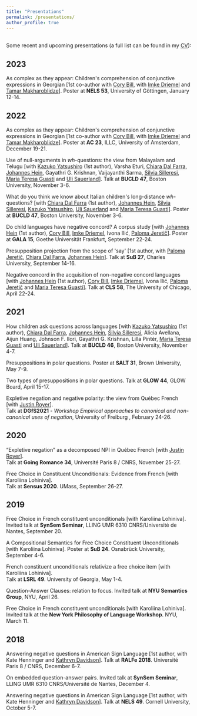 ```yaml
---
title: "Presentations"
permalink: /presentations/
author_profile: true
---
```

\
Some recent and upcoming presentations (a full list can be found in my [CV](http://auroregonzalez.github.io/files/CV_dec2022.pdf)):


## 2023

As complex as they appear: Children's comprehension of conjunctive expressions in Georgian [1st co-author with [Cory Bill](https://www.corybill.com/), with [Imke Driemel](https://sites.google.com/site/imkedriemel/home) and [Tamar Makharoblidze](https://faculty.iliauni.edu.ge/arts/tamar-makharoblidze/?lang=en)]. Poster at **NELS 53**, University of Göttingen, January 12-14.


## 2022

As complex as they appear: Children's comprehension of conjunctive expressions in Georgian [1st co-author with [Cory Bill](https://www.corybill.com/), with [Imke Driemel](https://sites.google.com/site/imkedriemel/home) and [Tamar Makharoblidze](https://faculty.iliauni.edu.ge/arts/tamar-makharoblidze/?lang=en)]. Poster at **AC 23**, ILLC, University of Amsterdam, December 19-21.

Use of null-arguments in *wh*-questions: the view from Malayalam and Telugu [with [Kazuko Yatsushiro](https://www.leibniz-zas.de/en/people/details/yatsushiro-kazuko/kazuko-yatsushiro) (1st author), Varsha Eturi, [Chiara Dal Farra](http://www.bilgroup.it/en/chiara-dal-farra-2/), [Johannes Hein](https://www.johannes-hein.de/index.html), Gayathri G. Krishnan, Vaijayanthi Sarma, [Silvia Silleresi](http://www.bilgroup.it/en/silvia-silleresi-2/), [Maria Teresa Guasti](https://www.unimib.it/maria-teresa-guasti) and [Uli Sauerland](https://www.leibniz-zas.de/en/people/details/sauerland-uli/uli-sauerland)]. Talk at **BUCLD 47**, Boston University, November 3-6.

What do you think we know about Italian children's long-distance *wh*-questions? [with [Chiara Dal Farra](http://www.bilgroup.it/en/chiara-dal-farra-2/) (1st author), [Johannes Hein](https://www.johannes-hein.de/index.html), [Silvia Silleresi](http://www.bilgroup.it/en/silvia-silleresi-2/), [Kazuko Yatsushiro](https://www.leibniz-zas.de/en/people/details/yatsushiro-kazuko/kazuko-yatsushiro), [Uli Sauerland](https://www.leibniz-zas.de/en/people/details/sauerland-uli/uli-sauerland) and [Maria Teresa Guasti](https://www.unimib.it/maria-teresa-guasti)]. Poster at **BUCLD 47**, Boston University, November 3-6.

Do child languages have negative concord? A corpus study [with [Johannes Hein](https://www.johannes-hein.de/index.html) (1st author), [Cory Bill](https://www.corybill.com/), [Imke Driemel](https://sites.google.com/site/imkedriemel/home), Ivona Ilić, [Paloma Jeretič](https://wp.nyu.edu/paloma/)]. Poster at **GALA 15**, Goethe Universität Frankfurt, September 22-24.

Presupposition projection from the scope of 'say' [1st author, with [Paloma Jeretič](https://wp.nyu.edu/paloma/), [Chiara Dal Farra](http://www.bilgroup.it/en/chiara-dal-farra-2/), [Johannes Hein](https://www.johannes-hein.de/index.html)]. Talk at **SuB 27**,  Charles University, September 14-16.

Negative concord in the acquisition of non-negative concord languages [with [Johannes Hein](https://www.johannes-hein.de/index.html) (1st author), [Cory Bill](https://www.corybill.com/), [Imke Driemel](https://sites.google.com/site/imkedriemel/home), Ivona Ilić, [Paloma Jeretič](https://wp.nyu.edu/paloma/) and [Maria Teresa Guasti](https://www.unimib.it/maria-teresa-guasti)]. Talk at **CLS 58**, The University of Chicago, April 22-24.


## 2021

How children ask questions across languages [with [Kazuko Yatsushiro](https://www.leibniz-zas.de/en/people/details/yatsushiro-kazuko/kazuko-yatsushiro) (1st author), [Chiara Dal Farra](http://www.bilgroup.it/en/chiara-dal-farra-2/), [Johannes Hein](https://www.johannes-hein.de/index.html), [Silvia Silleresi](http://www.bilgroup.it/en/silvia-silleresi-2/), Alicia Avellana, Aijun Huang, Johnson F. Ilori, Gayathri G. Krishnan, Lilla Pintér, [Maria Teresa Guasti](https://www.unimib.it/maria-teresa-guasti) and [Uli Sauerland](https://www.leibniz-zas.de/en/people/details/sauerland-uli/uli-sauerland)]. Talk at **BUCLD 46**, Boston University, November 4-7.

Presuppositions in polar questions. Poster at **SALT 31**, Brown University, May 7-9.

Two types of presuppositions in polar questions. Talk at **GLOW 44**, GLOW Board, April 15-17.

Expletive negation and negative polarity: the view from Québec French [with [Justin Royer](http://justinroyer.lingspace.org/)].\
Talk at **DGfS2021** - *Workshop Empirical approaches to canonical and non-canonical uses of negation*, University of Freiburg , February 24-26.

## 2020

“Expletive negation” as a decomposed NPI in Québec French [with [Justin Royer](http://justinroyer.lingspace.org/)].\
Talk at **Going Romance 34**, Université Paris 8 / CNRS, November 25-27.

Free Choice in Constituent Unconditionals: Evidence from French [with Karoliina Lohiniva].\
Talk at **Sensus 2020**. UMass, September 26-27.


## 2019

Free Choice in French constituent unconditionals [with Karoliina Lohiniva].\
Invited talk at **SynSem Seminar**, LLING UMR 6310 CNRS/Université de Nantes, September 20.

A Compositional Semantics for Free Choice Constituent Unconditionals [with Karoliina Lohiniva]. Poster at **SuB 24**. Osnabrück University, September 4-6.

French constituent unconditionals relativize a free choice item [with Karoliina Lohiniva].\
Talk at **LSRL 49**. University of Georgia, May 1-4.

Question-Answer Clauses: relation to focus. Invited talk at **NYU Semantics Group**, NYU, April 26.

Free Choice in French constituent unconditionals [with Karoliina Lohiniva].\
Invited talk at the **New York Philosophy of Language Workshop**. NYU, March 11.


## 2018

Answering negative questions in American Sign Language [1st author, with Kate Henninger and [Kathryn Davidson](https://scholar.harvard.edu/kathryndavidson/home)]. Talk at **RALFe 2018**. Université Paris 8 / CNRS, December 6-7.

On embedded question-answer pairs. Invited talk at **SynSem Seminar**, LLING UMR 6310 CNRS/Université de Nantes, December 4.

Answering negative questions in American Sign Language [1st author, with Kate Henninger and [Kathryn Davidson](https://scholar.harvard.edu/kathryndavidson/home)]. Talk at **NELS 49**. Cornell University, October 5-7.
